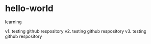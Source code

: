 # hello-world
learning

v1. testing github respository 
v2. testing github respository 
v3. testing github respository 
